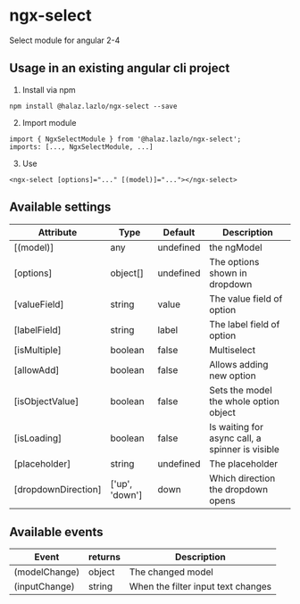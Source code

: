 # ngx-select

Select module for angular 2-4

## Usage in an existing angular cli project
1. Install via npm
```
npm install @halaz.lazlo/ngx-select --save
```

2. Import module
```
import { NgxSelectModule } from '@halaz.lazlo/ngx-select';
imports: [..., NgxSelectModule, ...]
```

3. Use
```
<ngx-select [options]="..." [(model)]="..."></ngx-select>
```

## Available settings
|Attribute|Type|Default|Description
|-|-|-|-|
[(model)]|any|undefined|the ngModel
[options]|object[]|undefined|The options shown in dropdown
[valueField]|string|value|The value field of option
[labelField]|string|label|The label field of option
[isMultiple]|boolean|false|Multiselect
[allowAdd]|boolean|false|Allows adding new option
[isObjectValue]|boolean|false|Sets the model the whole option object
[isLoading]|boolean|false|Is waiting for async call, a spinner is visible
[placeholder]|string|undefined|The placeholder
[dropdownDirection]|['up', 'down']|down|Which direction the dropdown opens

## Available events
|Event|returns|Description
|-|-|-
(modelChange)|object|The changed model
(inputChange)|string|When the filter input text changes
